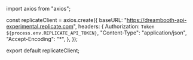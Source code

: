 import axios from "axios";

const replicateClient = axios.create({
  baseURL: "https://dreambooth-api-experimental.replicate.com",
  headers: {
    Authorization: `Token ${process.env.REPLICATE_API_TOKEN}`,
    "Content-Type": "application/json",
    "Accept-Encoding": "*",
  },
});

export default replicateClient;